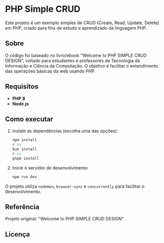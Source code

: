 

# PHP Simple CRUD

Este projeto é um exemplo simples de CRUD (Create, Read, Update, Delete) em PHP, criado para fins de estudo e aprendizado da linguagem PHP.

## Sobre

O código foi baseado no livro/ebook "Welcome to PHP SIMPLE CRUD DESIGN", voltado para estudantes e professores de Tecnologia da Informação e Ciência da Computação. O objetivo é facilitar o entendimento das operações básicas da web usando PHP.

## Requisitos

- **PHP 8**
- **Node.js**

## Como executar

1. Instale as dependências (escolha uma das opções):
	```bash
	npm install
	# ou
	bun install
	# ou
	pnpm install
	```
2. Inicie o servidor de desenvolvimento:
	```bash
	npm run dev
	```

O projeto utiliza `nodemon`, `browser-sync` e `concurrently` para facilitar o desenvolvimento.

## Referência

Projeto original: "Welcome to PHP SIMPLE CRUD DESIGN"

## Licença

